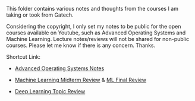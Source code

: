 This folder contains various notes and thoughts from the courses I am taking or took from Gatech. <br/>

Considering the copyright, I only set my notes to be public for the open courses available on Youtube, such as Advanced Operating Systems and Machine Learning. Lecture notes/reviews will not be shared for non-public courses. Please let me know if there is any concern. Thanks. <br/>

Shortcut Link:<br/>
- [Advanced Operating Systems Notes](https://github.com/audrey617/CS6210-Advanced-Operating-Systems-Notes/blob/main/README.md)

- [Machine Learning Midterm Review](https://github.com/audrey617/My-Notes/blob/main/ML/CS7641%20Mid-term%20Prep.md) & [ML Final Review](https://github.com/audrey617/My-Notes/blob/main/ML/CS7641%20Final%20Prep.md)

- [Deep Learning Topic Review](https://github.com/audrey617/My-Notes/blob/main/DL/TopicReview.md)
